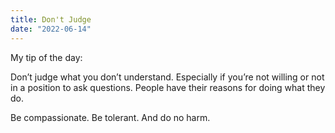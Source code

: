 ```yaml
---
title: Don't Judge
date: "2022-06-14"
---
```


My tip of the day:

Don’t judge what you don’t understand. Especially if you’re not willing or not in a position to ask questions. People have their reasons for doing what they do. 

Be compassionate. Be tolerant. And do no harm.
